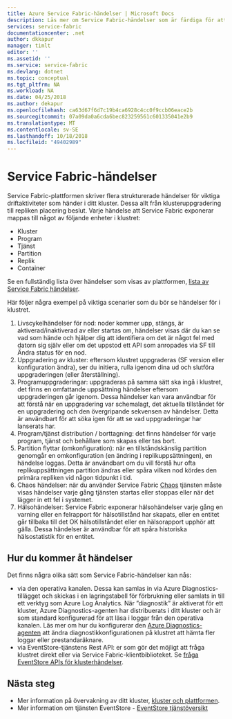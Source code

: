 ```yaml
---
title: Azure Service Fabric-händelser | Microsoft Docs
description: Läs mer om Service Fabric-händelser som är färdiga för att övervaka Azure Service Fabric-klustret.
services: service-fabric
documentationcenter: .net
author: dkkapur
manager: timlt
editor: ''
ms.assetid: ''
ms.service: service-fabric
ms.devlang: dotnet
ms.topic: conceptual
ms.tgt_pltfrm: NA
ms.workload: NA
ms.date: 04/25/2018
ms.author: dekapur
ms.openlocfilehash: ca63d67f6d7c19b4ca6928c4cc0f9ccb06eace2b
ms.sourcegitcommit: 07a09da0a6cda6bec823259561c601335041e2b9
ms.translationtype: MT
ms.contentlocale: sv-SE
ms.lasthandoff: 10/18/2018
ms.locfileid: "49402989"
---
```

# <a name="service-fabric-events"></a>Service Fabric-händelser 

Service Fabric-plattformen skriver flera strukturerade händelser för viktiga driftaktiviteter som händer i ditt kluster. Dessa allt från klusteruppgradering till repliken placering beslut. Varje händelse att Service Fabric exponerar mappas till något av följande enheter i klustret:
* Kluster
* Program
* Tjänst
* Partition
* Replik 
* Container

Se en fullständig lista över händelser som visas av plattformen, [lista av Service Fabric händelser](service-fabric-diagnostics-event-generation-operational.md).

Här följer några exempel på viktiga scenarier som du bör se händelser för i klustret. 
1. Livscykelhändelser för nod: noder kommer upp, stängs, är aktiverad/inaktiverad av eller startas om, händelser visas där du kan se vad som hände och hjälper dig att identifiera om det är något fel med datorn sig själv eller om det uppstod ett API som anropades via SF till Ändra status för en nod.
1. Uppgradering av kluster: eftersom klustret uppgraderas (SF version eller konfiguration ändra), ser du initiera, rulla igenom dina ud och slutföra uppgraderingen (eller återställning). 
1. Programuppgraderingar: uppgraderas på samma sätt ska ingå i klustret, det finns en omfattande uppsättning händelser eftersom uppgraderingen går igenom. Dessa händelser kan vara användbar för att förstå när en uppgradering var schemalagt, det aktuella tillståndet för en uppgradering och den övergripande sekvensen av händelser. Detta är användbart för att söka igen för att se vad uppgraderingar har lanserats har.
1. Program/tjänst distribution / borttagning: det finns händelser för varje program, tjänst och behållare som skapas eller tas bort.
1. Partition flyttar (omkonfiguration): när en tillståndskänslig partition genomgår en omkonfiguration (en ändring i replikuppsättningen), en händelse loggas. Detta är användbart om du vill förstå hur ofta replikuppsättningen partition ändras eller spåra vilken nod kördes den primära repliken vid någon tidpunkt i tid.
1. Chaos händelser: när du använder Service Fabric [Chaos](service-fabric-controlled-chaos.md) tjänsten måste visas händelser varje gång tjänsten startas eller stoppas eller när det lägger in ett fel i systemet.
1. Hälsohändelser: Service Fabric exponerar hälsohändelser varje gång en varning eller en felrapport för hälsotillstånd har skapats, eller en entitet går tillbaka till det OK hälsotillståndet eller en hälsorapport upphör att gälla. Dessa händelser är användbar för att spåra historiska hälsostatistik för en entitet. 

## <a name="how-to-access-events"></a>Hur du kommer åt händelser

Det finns några olika sätt som Service Fabric-händelser kan nås:
* via den operativa kanalen. Dessa kan samlas in via Azure Diagnostics-tillägget och skickas i en lagringstabell för förbrukning eller samlats in till ett verktyg som Azure Log Analytics. När ”diagnostik” är aktiverat för ett kluster, Azure Diagnostics-agenten har distribuerats i ditt kluster och är som standard konfigurerad för att läsa i loggar från den operativa kanalen. Läs mer om hur du konfigurerar den [Azure Diagnostics-agenten](service-fabric-diagnostics-event-aggregation-wad.md) att ändra diagnostikkonfigurationen på klustret att hämta fler loggar eller prestandaräknare. 
* via EventStore-tjänstens Rest API: er som gör det möjligt att fråga klustret direkt eller via Service Fabric-klientbiblioteket. Se [fråga EventStore APIs för klusterhändelser](service-fabric-diagnostics-eventstore-query.md).

## <a name="next-steps"></a>Nästa steg
* Mer information på övervakning av ditt kluster, [kluster och plattformen](service-fabric-diagnostics-event-generation-infra.md).
* Mer information om tjänsten EventStore - [EventStore tjänstöversikt](service-fabric-diagnostics-eventstore.md)
